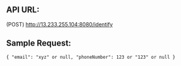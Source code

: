 ## API URL:

(POST) http://13.233.255.104:8080/identify

## Sample Request:

`{
	"email": "xyz" or null,
	"phoneNumber": 123 or "123" or null
}`

